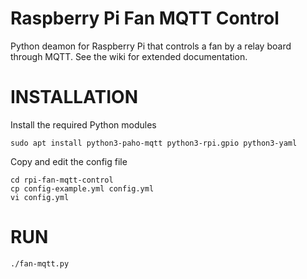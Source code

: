 # Raspberry Pi Fan MQTT Control
Python deamon for Raspberry Pi that controls a fan by a relay board through MQTT. See the wiki for extended documentation.

# INSTALLATION

Install the required Python modules

```shell
sudo apt install python3-paho-mqtt python3-rpi.gpio python3-yaml
```

Copy and edit the config file
```shell
cd rpi-fan-mqtt-control
cp config-example.yml config.yml
vi config.yml
```

# RUN

```shell
./fan-mqtt.py
```
